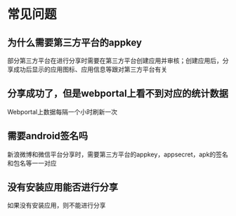 # 常见问题

<style>
img[alt=jpush_ios_v] { width: 500px; }
img[alt=jpush_android_so] { width: 800px; }

</style>

## 为什么需要第三方平台的appkey

部分第三方平台在进行分享时需要在第三方平台创建应用并审核；创建应用后，分享成功后显示的应用图标、应用信息等跟对第三方平台有关
<br>

## 分享成功了，但是webportal上看不到对应的统计数据
Webportal上数据每隔一个小时刷新一次
<br>
## 需要android签名吗
新浪微博和微信平台分享时，需要第三方平台的appkey，appsecret，apk的签名和包名等一一对应
<br>
## 没有安装应用能否进行分享
如果没有安装应用，则不能进行分享
